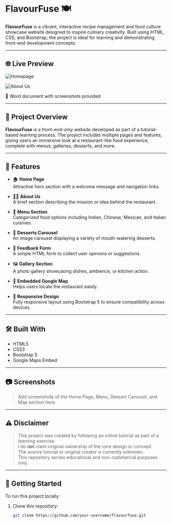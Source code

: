 # FlavourFuse 🍽️  
**FlavourFuse** is a vibrant, interactive recipe management and food culture showcase website designed to inspire culinary creativity. Built using HTML, CSS, and Bootstrap, the project is ideal for learning and demonstrating front-end development concepts.

---

## 🌐 Live Preview  
![Homepage](https://raw.githubusercontent.com/ArchitPokharankar/FlavorFuse---A-Recipe-Management-Website/main/Homepage.png)

![About Us](https://raw.githubusercontent.com/ArchitPokharankar/FlavorFuse---A-Recipe-Management-Website/main/About%20us.png)

🚀 Word document with screenshots provided

---

## 📁 Project Overview

**FlavourFuse** is a front-end-only website developed as part of a tutorial-based learning process. The project includes multiple pages and features, giving users an immersive look at a restaurant-like food experience, complete with menus, galleries, desserts, and more.

---

## 📌 Features

- 🏠 **Home Page**  
  Attractive hero section with a welcome message and navigation links.

- 👨‍🍳 **About Us**  
  A brief section describing the mission or idea behind the restaurant.

- 🍱 **Menu Section**  
  Categorized food options including Indian, Chinese, Mexican, and Italian cuisines.

- 🍰 **Desserts Carousel**  
  An image carousel displaying a variety of mouth-watering desserts.

- 📝 **Feedback Form**  
  A simple HTML form to collect user opinions or suggestions.

- 🖼️ **Gallery Section**  
  A photo gallery showcasing dishes, ambience, or kitchen action.

- 📍 **Embedded Google Map**  
  Helps users locate the restaurant easily.

- 📱 **Responsive Design**  
  Fully responsive layout using Bootstrap 5 to ensure compatibility across devices.

---

## 🛠️ Built With

- HTML5  
- CSS3  
- Bootstrap 5  
- Google Maps Embed

---

## 📷 Screenshots

> Add screenshots of the Home Page, Menu, Dessert Carousel, and Map section here.

---

## ⚠️ Disclaimer

> This project was created by following an online tutorial as part of a learning exercise.  
> I do **not** claim original ownership of the core design or concept.  
> The source tutorial or original creator is currently unknown.  
> This repository serves educational and non-commercial purposes only.

---

## 🚀 Getting Started

To run this project locally:

1. Clone this repository:
   ```bash
   git clone https://github.com/your-username/flavourfuse.git
